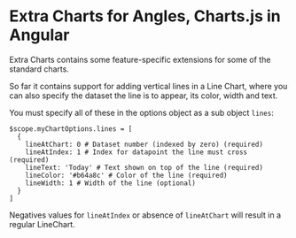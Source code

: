 # Extra Charts for Angles, Charts.js in Angular

Extra Charts contains some feature-specific extensions for some of the standard charts.

So far it contains support for adding vertical lines in a Line Chart, where you can also specify the dataset the line is to appear, its color, width and text.

You must specify all of these in the options object as a sub object `lines`:

~~~
$scope.myChartOptions.lines = [
  {
    lineAtChart: 0 # Dataset number (indexed by zero) (required)
    lineAtIndex: 1 # Index for datapoint the line must cross (required)
    lineText: 'Today' # Text shown on top of the line (required)
    lineColor: '#b64a8c' # Color of the line (required)
    lineWidth: 1 # Width of the line (optional)
  } 
]
~~~

Negatives values for `lineAtIndex` or absence of `lineAtChart` will result in a regular LineChart.
